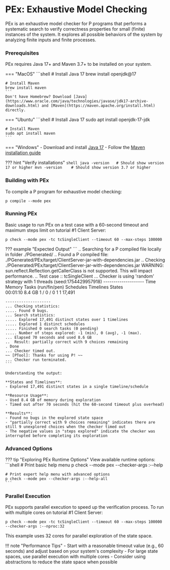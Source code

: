 # PEx: Exhaustive Model Checking

PEx is an exhaustive model checker for P programs that performs a systematic search to verify correctness properties for small (finite) instances of the system. It explores all possible behaviors of the system by analyzing finite inputs and finite processes.

### Prerequisites

PEx requires Java 17+ and Maven 3.7+ to be installed on your system.

=== "MacOS"
    ```shell
    # Install Java 17
    brew install openjdk@17
    
    # Install Maven
    brew install maven
    ```
    Don't have Homebrew? Download [Java](https://www.oracle.com/java/technologies/javase/jdk17-archive-downloads.html) and [Maven](https://maven.apache.org/install.html) directly.

=== "Ubuntu"
    ```shell
    # Install Java 17
    sudo apt install openjdk-17-jdk
    
    # Install Maven
    sudo apt install maven
    ```

=== "Windows"
    - Download and install [Java 17](https://www.oracle.com/java/technologies/javase/jdk17-archive-downloads.html)
    - Follow the [Maven installation guide](https://maven.apache.org/install.html)

??? hint "Verify installations"
    ```shell
    java -version   # Should show version 17 or higher
    mvn -version    # Should show version 3.7 or higher
    ```

### Building with PEx

To compile a P program for exhaustive model checking:

```shell
p compile --mode pex
```

### Running PEx

Basic usage to run PEx on a test case with a 60-second timeout and maximum steps limit on tutorial #1 Client Server:

```shell
p check --mode pex -tc tcSingleClient --timeout 60 --max-steps 100000
```

??? example "Expected Output"
    ```
    .. Searching for a P compiled file locally in folder ./PGenerated/
    .. Found a P compiled file: ./PGenerated/PEx/target/ClientServer-jar-with-dependencies.jar
    .. Checking ./PGenerated/PEx/target/ClientServer-jar-with-dependencies.jar
    WARNING: sun.reflect.Reflection.getCallerClass is not supported. This will impact performance.
    .. Test case :: tcSingleClient
    ... Checker is using 'random' strategy with 1 threads (seed:1754429957918)
    --------------------
       Time     Memory    Tasks (run/fin/pen)    Schedules   Timelines     States   
     00:01:10   8.4 GB         1 / 0 / 0             1           1         17,491   
    
    --------------------
    ... Checking statistics:
    ..... Found 0 bugs.
    ... Search statistics:
    ..... Explored 17,491 distinct states over 1 timelines
    ..... Explored 1 distinct schedules
    ..... Finished 0 search tasks (0 pending)
    ..... Number of steps explored: -1 (min), 0 (avg), -1 (max).
    ... Elapsed 70 seconds and used 8.6 GB
    ..  Result: partially correct with 9 choices remaining 
    . Done
    ... Checker timed out.
    ~~ [PTool]: Thanks for using P! ~~
    ... Checker run terminated.
    ```

    Understanding the output:

    **States and Timelines**:
    - Explored 17,491 distinct states in a single timeline/schedule
    
    **Resource Usage**:
    - Used 8.4 GB of memory during exploration
    - Timed out after 70 seconds (hit the 60-second timeout plus overhead)
    
    **Results**:
    - Found no bugs in the explored state space
    - "partially correct with 9 choices remaining" indicates there are still 9 unexplored choices when the checker timed out
    - The negative values in "steps explored" indicate the checker was interrupted before completing its exploration

### Advanced Options

??? tip "Exploring PEx Runtime Options"
    View available runtime options:
    ```shell
    # Print basic help menu
    p check --mode pex --checker-args :--help

    # Print expert help menu with advanced options
    p check --mode pex --checker-args :--help-all
    ```

### Parallel Execution

PEx supports parallel execution to speed up the verification process. To run with multiple cores on tutorial #1 Client Server:

```shell
p check --mode pex -tc tcSingleClient --timeout 60 --max-steps 100000 --checker-args :--nproc:32
```

This example uses 32 cores for parallel exploration of the state space.

!!! note "Performance Tips"
    - Start with a reasonable timeout value (e.g., 60 seconds) and adjust based on your system's complexity
    - For large state spaces, use parallel execution with multiple cores
    - Consider using abstractions to reduce the state space when possible
